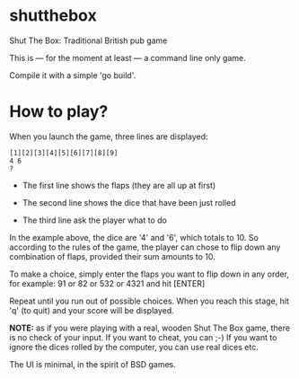 # shutthebox

Shut The Box: Traditional British pub game

This is — for the moment at least — a command line only game.

Compile it with a simple 'go build'.

# How to play?

When you launch the game, three lines are displayed:

```
[1][2][3][4][5][6][7][8][9]
4 6
? 
```

* The first line shows the flaps (they are all up at first)

* The second line shows the dice that have been just rolled

* The third line ask the player what to do

In the example above, the dice are '4' and '6', which totals to 10. So according to the rules of the game, the player can chose to flip down any combination of flaps, provided their sum amounts to 10.

To make a choice, simply enter the flaps you want to flip down in any order, for example: 91 or 82 or 532 or 4321 and hit [ENTER]

Repeat until you run out of possible choices. When you reach this stage, hit 'q' (to quit) and your score will be displayed.

**NOTE:** as if you were playing with a real, wooden Shut The Box game, there is no check of your input. If you want to cheat, you can ;-) If you want to ignore the dices rolled by the computer, you can use real dices etc.

The UI is minimal, in the spirit of BSD games.
